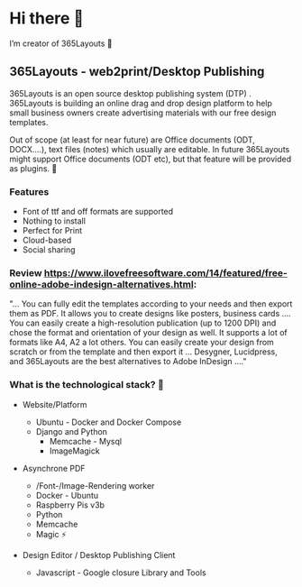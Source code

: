 # Hi there 👋
I’m creator of 365Layouts 🌱

## 365Layouts - web2print/Desktop Publishing 
365Layouts is an open source desktop publishing system (DTP) . 365Layouts is building an online drag and drop design platform to help small business owners create advertising materials with our free design templates. 

Out of scope (at least for near future) are Office documents (ODT, DOCX....), text files (notes) which usually are editable. In future 365Layouts might support Office documents (ODT etc), but that feature will be provided as plugins. 🤔

### Features
* Font of ttf and off formats are supported
* Nothing to install
* Perfect for Print
* Cloud-based
* Social sharing

### Review https://www.ilovefreesoftware.com/14/featured/free-online-adobe-indesign-alternatives.html: 
"... You can fully edit the templates according to your needs and then export them as PDF. It allows you to create designs like posters, business cards .... You can easily create a high-resolution publication (up to 1200 DPI) and chose the format and orientation of your design as well. It supports a lot of formats like A4, A2 a lot others. You can easily create your design from scratch or from the template and then export it ... Desygner, Lucidpress, and 365Layouts are the best alternatives to Adobe InDesign ...."

### What is the technological stack? 💬
- Website/Platform 
  - Ubuntu - Docker and Docker Compose 
  - Django and Python 
	- Memcache - Mysql 
	- ImageMagick 

- Asynchrone PDF
	- /Font-/Image-Rendering worker 
	- Docker - Ubuntu 
	- Raspberry Pis v3b
	- Python 
	- Memcache 
	- Magic ⚡

- Design Editor / Desktop Publishing Client 
	- Javascript - Google closure Library and Tools

